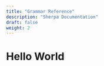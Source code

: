 ```yaml
---
title: "Grammar Reference"
description: "Sherpa Documentation"
draft: false
weight: 2
---
```


# Hello World
